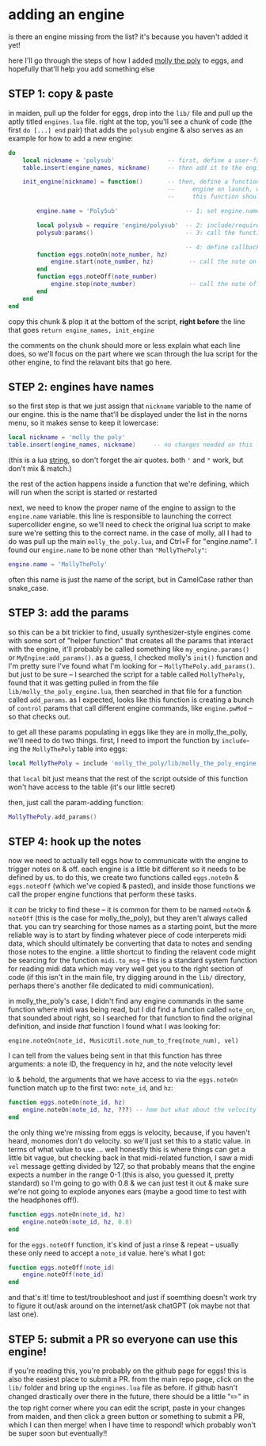 # adding an engine

is there an engine missing from the list? it's because you haven't added it yet!

here I'll go through the steps of how I added [molly the poly](https://github.com/markwheeler/molly_the_poly) to eggs, and hopefully that'll help you add something else

## STEP 1: copy & paste

in maiden, pull up the folder for eggs, drop into the `lib/` file and pull up the aptly titled `engines.lua` file. right at the top, you'll see a chunk of code (the first `do [...] end` pair) that adds the `polysub` engine & also serves as an example for how to add a new engine:

```lua
do
    local nickname = 'polysub'               -- first, define a user-facing name for the engine
    table.insert(engine_names, nickname)     -- then add it to the engine_names list

    init_engine[nickname] = function()       -- then, define a function that will set up the
                                             --     engine on launch, when it is the chosen engine
                                             --     this function should usually do 4 things:

        engine.name = 'PolySub'                   -- 1: set engine.name to the proper engine name

        local polysub = require 'engine/polysub'  -- 2: include/require any files needed for params
        polysub:params()                          -- 3: call the function to add the params

                                                  -- 4: define callbacks for note on/off:
        function eggs.noteOn(note_number, hz)   
            engine.start(note_number, hz)          -- call the note on function for the engine here
        end
        function eggs.noteOff(note_number)
            engine.stop(note_number)               -- call the note off function for the engine here
        end
    end
end
```

copy this chunk & plop it at the bottom of the script, **right before** the line that goes `return engine_names, init_engine`

the comments on the chunk should more or less explain what each line does, so we'll focus on the part where we scan through the lua script for the other engine, to find the relavant bits that go here.

## STEP 2: engines have names

so the first step is that we just assign that `nickname` variable to the name of our engine. this is the name that'll be displayed under the list in the norns menu, so it makes sense to keep it lowercase:
```lua
local nickname = 'molly the poly'
table.insert(engine_names, nickname)     -- no changes needed on this line, but be sure to include it!
```
(this is a lua [string](https://monome.org/docs/norns/study-1/#numbers-and-strings), so don't forget the air quotes. both `'` and `"` work, but don't mix & match.)

the rest of the action happens inside a function that we're defining, which will run when the script is started or restarted

next, we need to know the proper name of the engine to assign to the `engine.name` variable. this line is responsible to launching the correct supercollider engine, so we'll need to check the original lua script to make sure we're setting this to the correct name. in the case of molly, all I had to do was pull up the main `molly_the_poly.lua`, and Ctrl+F for "engine.name". I found our `engine.name` to be none other than `"MollyThePoly"`:

```lua
engine.name = 'MollyThePoly'
```
often this name is just the name of the script, but in CamelCase rather than snake_case.

## STEP 3: add the params

so this can be a bit trickier to find, usually synthesizer-style engines come with some sort of "helper function" that creates all the params that interact with the engine, it'll probably be called something like `my_engine.params()` or `MyEngine:add_params()`. as a guess, I checked molly's `init()` function and I'm pretty sure I've found what I'm looking for – `MollyThePoly.add_params()`. but just to be sure – I searched the script for a table called `MollyThePoly`, found that it was getting pulled in from the file `lib/molly_the_poly_engine.lua`, then searched in that file for a function called `add_params`. as I expected, looks like this function is creating a bunch of `control` params that call different engine commands, like `engine.pwMod` – so that checks out.

to get all these params populating in eggs like they are in molly_the_polly, we'll need to do two things. first, I need to import the function by `include`-ing the `MollyThePoly` table into eggs:
```lua
local MollyThePoly = include 'molly_the_poly/lib/molly_the_poly_engine'
```
that `local` bit just means that the rest of the script outside of this function won't have access to the table (it's our little secret)

then, just call the param-adding function:
```lua
MollyThePoly.add_params()
```

## STEP 4: hook up the notes

now we need to actually tell eggs how to communicate with the engine to trigger notes on & off. each engine is a little bit different so it needs to be defined by us. to do this, we create two functions called `eggs.noteOn` & `eggs.noteOff` (which we've copied & pasted), and inside those functions we call the proper engine functions that perform these tasks.

it _can_ be tricky to find these – it is common for them to be named `noteOn` & `noteOff` (this is the case for molly_the_poly), but they aren't always called that. you can try searching for those names as a starting point, but the more reliable way is to start by finding whatever piece of code interperets midi data, which should ultimately be converting that data to notes and sending those notes to the engine. a little shortcut to finding the relavent code might be searcing for the function `midi.to_msg` – this is a standard system function for reading midi data which may very well get you to the right section of code (if this isn't in the main file, try digging around in the `lib/` directory, perhaps there's another file dedicated to midi communication).

in molly_the_poly's case, I didn't find any engine commands in the same function where midi was being read, but I did find a function called `note_on`, that sounded about right, so I searched for that function to find the original definition, and inside _that_ function I found what I was looking for:
```
engine.noteOn(note_id, MusicUtil.note_num_to_freq(note_num), vel)
```
I can tell from the values being sent in that this function has three arguments: a note ID, the frequency in hz, and the note velocity level

lo & behold, the arguments that we have access to via the `eggs.noteOn` function match up to the first two: `note_id`, and `hz`:
```lua
function eggs.noteOn(note_id, hz)   
    engine.noteOn(note_id, hz, ???) -- hmm but what about the velocity argument
end
```
the only thing we're missing from eggs is velocity, because, if you haven't heard, monomes don't do velocity. so we'll just set this to a static value. in terms of what value to use ... well honestly this is where things can get a little bit vague, but checking back in that midi-related function, I saw a midi `vel` message getting divided by 127, so that probably means that the engine expects a number in the range 0-1 (this is also, you guessed it, pretty standard) so I'm going to go with 0.8 & we can just test it out & make sure we're not going to explode anyones ears (maybe a good time to test with the headphones off!).

```lua
function eggs.noteOn(note_id, hz)   
    engine.noteOn(note_id, hz, 0.8)
end
```
for the `eggs.noteOff` function, it's kind of just a rinse & repeat – usually these only need to accept a `note_id` value. here's what I got:
```lua
function eggs.noteOff(note_id)
    engine.noteOff(note_id)
end
```

and that's it! time to test/troubleshoot and just if soemthing doesn't work try to figure it out/ask around on the internet/ask chatGPT (ok maybe not that last one).

## STEP 5: submit a PR so everyone can use this engine!

if you're reading this, you're probably on the github page for eggs! this is also the easiest place to submit a PR. from the main repo page, click on the `lib/` folder and bring up the `engines.lua` file as before. if github hasn't changed drastically over there in the future, there should be a little "✏️" in the top right corner where you can edit the script, paste in your changes from maiden, and then click a green button or something to submit a PR, which I can then merge! when I have time to respond! which probably won't be super soon but eventually!!
